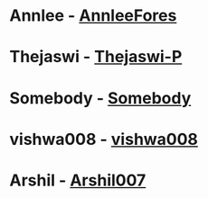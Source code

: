 # Annlee - [AnnleeFores](https://github.com/AnnleeFores)
# Thejaswi - [Thejaswi-P](https://github.com/Thejaswi-P)
# Somebody - [Somebody](www.somebody.com)
# vishwa008 - [vishwa008](https://github.com/vishwa008)
# Arshil - [Arshil007](https://github.com/Arshil007)
